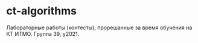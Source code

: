 # ct-algorithms

Лабораторные работы (контесты), прорешанные за время обучения на КТ ИТМО. Группа 39, y2021.

